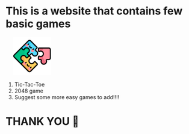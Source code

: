 # This is a website that contains few basic games

<!-- Open it on desktop as it is not responsive!! -->

&nbsp;&nbsp;&nbsp;&nbsp;&nbsp;<img src='public/puzzle.png' width='100'>

1. Tic-Tac-Toe
2. 2048 game
3. Suggest some more easy games to add!!!!

# THANK YOU 👋

